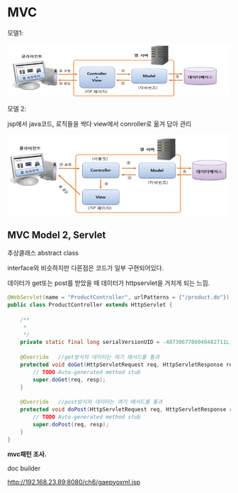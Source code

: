 # MVC



모델1:

![image-20220615162631679](../images/2022-06-15-2/image-20220615162631679.png)



모델 2: 

jsp에서 java코드, 로직들을 싹다 view에서 conroller로 옮겨 담아 관리

![image-20220615162604638](../images/2022-06-15-2/image-20220615162604638.png)





## MVC Model 2, Servlet

추상클래스 abstract class

interface와 비슷하지만 다른점은 코드가 일부 구현되어있다.



데이터가 get또는 post를 받았을 때 데이터가 httpservlet을 거치게 되는 느낌.

```java
@WebServlet(name = "ProductController", urlPatterns = {"/product.do"}) //jsp를 통과할 코드가 이 경로의 코드를 통과함
public class ProductController extends HttpServlet {

	/**
	 * 
	 */
	private static final long serialVersionUID = -4873067786040482711L;

	@Override	//get방식의 데이터는 여기 메서드를 통과
	protected void doGet(HttpServletRequest req, HttpServletResponse resp) throws ServletException, IOException {
		// TODO Auto-generated method stub
		super.doGet(req, resp);
	}
	
	@Override	//post방식의 데이터는 여기 메서드를 통과
	protected void doPost(HttpServletRequest req, HttpServletResponse resp) throws ServletException, IOException {
		// TODO Auto-generated method stub
		super.doPost(req, resp);
	}
}
```



**mvc패턴 조사.**

doc builder

http://192.168.23.89:8080/ch6/gaepyoxml.jsp